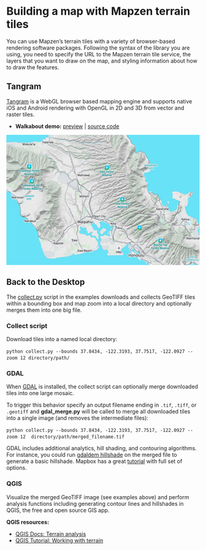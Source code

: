 # Building a map with Mapzen terrain tiles

You can use Mapzen’s terrain tiles with a variety of browser-based rendering software packages. Following the syntax of the library you are using, you need to specify the URL to the Mapzen terrain tile service, the layers that you want to draw on the map, and styling information about how to draw the features.

## Tangram

[Tangram](https://mapzen.com/projects/tangram) is a WebGL browser based mapping engine and supports native iOS and Android rendering with OpenGL in 2D and 3D from vector and raster tiles.

* **Walkabout demo:** [preview](http://tangrams.github.io/walkabout-style-more-labels) | [source code](http://github.com/tangrams/walkabout-style-more-labels)

![Walkabout Mapzen House Style](images/walkabout-example.jpg)

## Back to the Desktop

The [collect.py](https://github.com/tilezen/joerd/blob/master/docs/examples/collect.py) script in the examples downloads and collects GeoTIFF tiles within a bounding box and map zoom into a local directory and optionally merges them into one big file.

### Collect script

Download tiles into a named local directory:

`python collect.py --bounds 37.8434, -122.3193, 37.7517, -122.0927 --zoom 12 directory/path/`


### GDAL

When [GDAL](http://www.gdal.org) is installed, the collect script can optionally merge downloaded tiles into one large mosaic.

To trigger this behavior specify an output filename ending in `.tif`, `.tiff`, or `.geotiff` and **gdal_merge.py** will be called to merge all downloaded tiles into a single image (and removes the intermediate files):

`python collect.py --bounds 37.8434, -122.3193, 37.7517, -122.0927 --zoom 12  directory/path/merged_filename.tif`

GDAL includes additional analytics, hill shading, and contouring algorithms. For instance, you could run [gdaldem hillshade](http://www.gdal.org/gdaldem.html#gdaldem_hillshade) on the merged file to generate a basic hillshade. Mapbox has a great [tutorial](https://www.mapbox.com/tilemill/docs/guides/terrain-data/#creating-hillshades) with full set of options.

### QGIS

Visualize the merged GeoTIFF image (see examples above) and perform analysis functions including generating contour lines and hillshades in QGIS, the free and open source GIS app.

**QGIS resources:**

- [QGIS Docs: Terrain analysis](https://docs.qgis.org/2.2/en/docs/training_manual/rasters/terrain_analysis.html)
- [QGIS Tutorial: Working with terrain](http://www.qgistutorials.com/en/docs/working_with_terrain.html)
